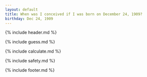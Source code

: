```yaml
---
layout: default
title: When was I conceived if I was born on December 24, 1909?
birthday: Dec 24, 1909
---
```


{% include header.md %}

{% include guess.md %}

{% include calculate.md %}

{% include safety.md %}

{% include footer.md %}



